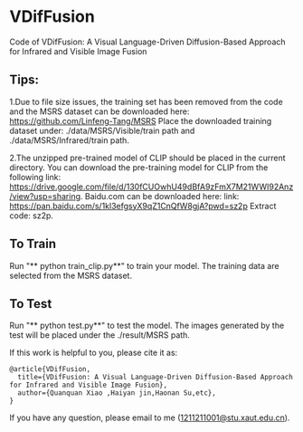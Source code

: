 # VDifFusion
Code of VDifFusion: A Visual Language-Driven Diffusion-Based Approach for Infrared and Visible Image Fusion

## Tips:<br>
1.Due to file size issues, the training set has been removed from the code and the MSRS dataset can be downloaded here: https://github.com/Linfeng-Tang/MSRS
Place the downloaded training dataset under: ./data/MSRS/Visible/train path and ./data/MSRS/Infrared/train path.

2.The unzipped pre-trained model of CLIP should be placed in the current directory. You can download the pre-training model for CLIP from the following link: https://drive.google.com/file/d/130fCUOwhU49dBfA9zFmX7M21WWI92Anz/view?usp=sharing. Baidu.com can be downloaded here: link: https://pan.baidu.com/s/1kl3efgsyX9qZ1CnQfW8gjA?pwd=sz2p 
Extract code: sz2p.

## To Train
Run "** python train_clip.py**" to train your model.
The training data are selected from the MSRS dataset. 

## To Test
Run "** python test.py**" to test the model.
The images generated by the test will be placed under the ./result/MSRS path.

If this work is helpful to you, please cite it as:
```
@article{VDifFusion,
  title={VDifFusion: A Visual Language-Driven Diffusion-Based Approach for Infrared and Visible Image Fusion},
  author={Quanquan Xiao ,Haiyan jin,Haonan Su,etc},
}
```
If you have any question, please email to me (1211211001@stu.xaut.edu.cn).
